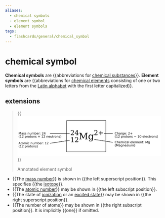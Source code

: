 ```yaml
---
aliases:
  - chemical symbols
  - element symbol
  - element symbols
tags:
  - flashcards/general/chemical_symbol
---
```


# chemical symbol

__Chemical symbols__ are {{abbreviations for [chemical substances](chemical%20substance.md)}}. __Element symbols__ are {{abbreviations for [chemical elements](chemical%20element.md) consisting of one or two letters from the [Latin alphabet](Latin%20alphabet.md) with the first letter capitalized}}. <!--SR:!2023-09-03,106,270!2024-04-26,270,290-->

## extensions

> {{![Annotated element symbol](../archives/Wikimedia%20Commons/Atomic%20Symbol%20Mg.svg)}}
> 
> Annotated element symbol <!--SR:!2024-02-24,258,330-->

- {{The [mass number](mass%20number.md)}} is shown in {{the left superscript position}}. This specifies {{the [isotope](isotope.md)}}.
- {{The [atomic number](atomic%20number.md)}} may be shown in {{the left subscript position}}.
- {{The state of [ionization](ionization.md) or an [excited state](excited%20state.md)}} may be shown in {{the right superscript position}}.
- {{The number of atoms}} may be shown in {{the right subscript position}}. It is implicitly {{one}} if omitted. <!--SR:!2024-05-08,294,290!2024-11-30,459,310!2024-05-26,329,330!2024-04-23,303,330!2024-01-24,213,310!2023-12-08,180,310!2024-05-01,309,330!2024-03-29,284,330!2024-03-19,274,330!2024-02-19,252,330-->
